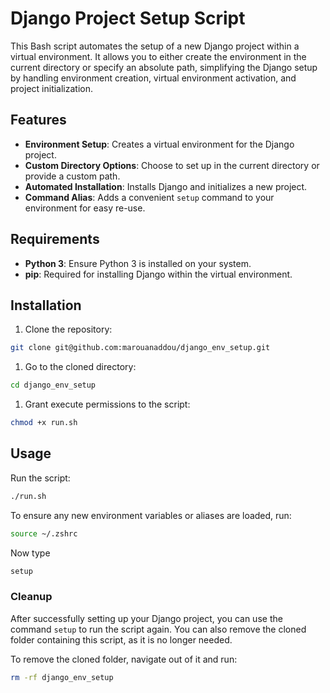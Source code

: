 # Django Project Setup Script

This Bash script automates the setup of a new Django project within a virtual environment. It allows you to either create the environment in the current directory or specify an absolute path, simplifying the Django setup by handling environment creation, virtual environment activation, and project initialization.

## Features

- **Environment Setup**: Creates a virtual environment for the Django project.
- **Custom Directory Options**: Choose to set up in the current directory or provide a custom path.
- **Automated Installation**: Installs Django and initializes a new project.
- **Command Alias**: Adds a convenient `setup` command to your environment for easy re-use.

## Requirements

- **Python 3**: Ensure Python 3 is installed on your system.
- **pip**: Required for installing Django within the virtual environment.

## Installation

1. Clone the repository:

```bash
git clone git@github.com:marouanaddou/django_env_setup.git
```

1. Go to the cloned directory:

```bash
cd django_env_setup
```

1. Grant execute permissions to the script:

```bash
chmod +x run.sh
```

## Usage

Run the script:

```bash
./run.sh
```

To ensure any new environment variables or aliases are loaded, run:

```bash
source ~/.zshrc
```

Now  type

```bash
setup
```

### Cleanup

After successfully setting up your Django project, you can use the command `setup` to run the script again. You can also remove the cloned folder containing this script, as it is no longer needed.

To remove the cloned folder, navigate out of it and run:

```bash
rm -rf django_env_setup
```
